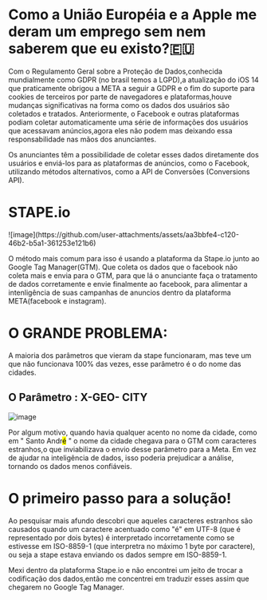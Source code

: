 <!DOCTYPE html>
<html>
<head>
<meta charset="UTF-8">
</head>
<body>
<h1>Como a União Européia e a Apple me deram um emprego sem nem saberem que eu existo?&#x1F1EA;&#x1F1FA;</h1>
Com o Regulamento Geral sobre a Proteção de Dados,conhecida mundialmente como GDPR (no brasil temos a LGPD),a atualização do iOS 14 que praticamente obrigou a META a seguir a GDPR e o fim do suporte para cookies de terceiros por parte de navegadores e plataformas,houve mudanças significativas na forma como os dados dos usuários são coletados e tratados. Anteriormente, o Facebook e outras plataformas podiam coletar automaticamente uma série de informações dos usuários que acessavam anúncios,agora eles não podem mas deixando essa responsabilidade nas mãos dos anunciantes.

Os anunciantes têm a possibilidade de coletar esses dados diretamente dos usuários e enviá-los para as plataformas de anúncios, como o Facebook, utilizando métodos alternativos, como a API de Conversões (Conversions API).

<h1>STAPE.io</h1>
<img>![image](https://github.com/user-attachments/assets/aa3bbfe4-c120-46b2-b5a1-361253e121b6)</img>


O método mais comum para isso é usando a plataforma da Stape.io junto ao Google Tag Manager(GTM).
Que coleta os dados que o facebook não coleta mais e envia para o GTM, para que lá o anunciante faça o tratamento de dados corretamente e envie finalmente ao facebook, para alimentar a intenligência de suas campanhas de anuncios dentro da plataforma META(facebook e instagram).




<h1>O GRANDE PROBLEMA:</h1>

A maioria dos parâmetros que vieram da stape funcionaram, mas teve um que não funcionava 100% das vezes, esse parâmetro é o do nome das cidades.




<h2>O Parâmetro : X-GEO- CITY</h2>

<img>![image](https://github.com/user-attachments/assets/97ef798f-f625-4406-82ed-73d53340a200)</img>

<p>Por algum motivo, quando havia qualquer acento no nome da cidade, como em " Santo Andr<mark>é</mark> " o nome da cidade chegava para o GTM com caracteres estranhos,o que inviabilizava o envio desse parâmetro para a Meta. Em vez de ajudar na inteligência de dados, isso poderia prejudicar a análise, tornando os dados menos confiáveis.</p>


<h1>O primeiro passo para a solução!</h1>
Ao pesquisar mais afundo descobri que aqueles caracteres estranhos são causados quando um caractere acentuado como "é" em UTF-8 (que é representado por dois bytes) é interpretado incorretamente como se estivesse em ISO-8859-1 (que interpretra no máximo 1 byte por caractere), ou seja a stape estava enviando os dados sempre em ISO-8859-1.

Mexi dentro da plataforma Stape.io e não encontrei um jeito de trocar a codificação dos dados,então me concentrei em traduzir esses assim que chegarem no Google Tag Manager.






</body>



